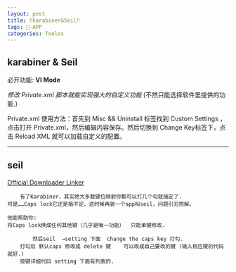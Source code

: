 ```yaml
---
layout: post
title: ‼️karabiner&Seil‼️
tags: -APP
categories: Tooles
---
```



## karabiner   &  Seil

必开功能:
**VI Mode**  




*修改 Private.xml 脚本就能实现强大的自定义功能* 
(不然只能选择软件里提供的功能.)


Private.xml 使用方法：首先到 Misc && Uninstall 标签找到 Custom Settings ，点击打开 Private.xml，然后编辑内容保存。然后切换到 Change Key标签下，点击 Reload XML 就可以加载自定义的配置。







---- 


## seil

 [Official Downloader Linker][1]  

	    有了Karabiner，其实绝大多数键位映射你都可以打几个勾就搞定了.
	可是……Caps lock它还是搞不定，这时候再装一个app叫seil，问题引刃而解。
	
	他能帮助你: 
	将Caps lock换成任何其他键（几乎是唯一功能）  只能单键修改.
	
	        然后seil  →setting 下面  change the caps key 打勾.
	    打勾后 默认caps 修改成 delete 键    可以改成自己要改的键 (输入相应键的代码就好.)
	    按键详细代码 setting 下面有列表的.







[1]:	https://pqrs.org/osx/karabiner/seil.html.en